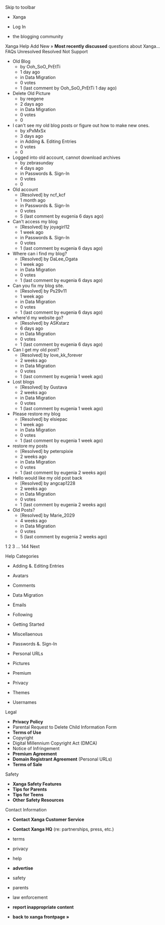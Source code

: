 Skip to toolbar

*   Xanga

*   Log In

*   the blogging community

Xanga Help Add New » **Most recently discussed** questions about Xanga… FAQs Unresolved Resolved Not Support

*   Old Blog
    *   by Ooh\_SoO\_PrEtTi
    *   1 day ago
    *   in Data Migration
    *   0 votes
    *   1 (last comment by Ooh\_SoO\_PrEtTi 1 day ago)
*   Delete Old Picture
    *   by reegene
    *   2 days ago
    *   in Data Migration
    *   0 votes
    *   0
*   I can't see my old blog posts or figure out how to make new ones.
    *   by xPxMxSx
    *   3 days ago
    *   in Adding &. Editing Entries
    *   0 votes
    *   0
*   Logged into old account, cannot download archives
    *   by zebrasunday
    *   4 days ago
    *   in Passwords &. Sign-In
    *   0 votes
    *   0
*   Old account
    *   \[Resolved\] by ncf\_kcf
    *   1 month ago
    *   in Passwords &. Sign-In
    *   0 votes
    *   5 (last comment by eugenia 6 days ago)
*   Can't access my blog
    *   \[Resolved\] by joyagirl12
    *   1 week ago
    *   in Passwords &. Sign-In
    *   0 votes
    *   1 (last comment by eugenia 6 days ago)
*   Where can i find my blog?
    *   \[Resolved\] by DaLee\_Ogata
    *   1 week ago
    *   in Data Migration
    *   0 votes
    *   1 (last comment by eugenia 6 days ago)
*   Can you fix my blog site.
    *   \[Resolved\] by Ps29v11
    *   1 week ago
    *   in Data Migration
    *   0 votes
    *   1 (last comment by eugenia 6 days ago)
*   where'd my website go?
    *   \[Resolved\] by ASKstarz
    *   6 days ago
    *   in Data Migration
    *   0 votes
    *   1 (last comment by eugenia 6 days ago)
*   Can I get my old post?
    *   \[Resolved\] by love\_kk\_forever
    *   2 weeks ago
    *   in Data Migration
    *   0 votes
    *   1 (last comment by eugenia 1 week ago)
*   Lost blogs
    *   \[Resolved\] by Gustava
    *   2 weeks ago
    *   in Data Migration
    *   0 votes
    *   1 (last comment by eugenia 1 week ago)
*   Please restore my blog
    *   \[Resolved\] by elsiepac
    *   1 week ago
    *   in Data Migration
    *   0 votes
    *   1 (last comment by eugenia 1 week ago)
*   restore my posts
    *   \[Resolved\] by peterspixie
    *   2 weeks ago
    *   in Data Migration
    *   0 votes
    *   1 (last comment by eugenia 2 weeks ago)
*   Hello would like my old post back
    *   \[Resolved\] by angcap1228
    *   2 weeks ago
    *   in Data Migration
    *   0 votes
    *   1 (last comment by eugenia 2 weeks ago)
*   Old Posts?
    *   \[Resolved\] by Marie\_2029
    *   4 weeks ago
    *   in Data Migration
    *   0 votes
    *   5 (last comment by eugenia 2 weeks ago)

1 2 3 ... 144 Next

Help Categories

*   Adding &. Editing Entries
*   Avatars
*   Comments
*   Data Migration
*   Emails
*   Following
*   Getting Started
*   Miscellaenous

*   Passwords &. Sign-In
*   Personal URLs
*   Pictures
*   Premium
*   Privacy
*   Themes
*   Usernames

Legal

*   **Privacy Policy**
*   Parental Request to Delete Child Information Form
*   **Terms of Use**
*   Copyright
*   Digital Millennium Copyright Act (DMCA)
*   Notice of Infringement
*   **Premium Agreement**
*   **Domain Registrant Agreement** (Personal URLs)
*   **Terms of Sale**

Safety

*   **Xanga Safety Features**
*   **Tips for Parents**
*   **Tips for Teens**
*   **Other Safety Resources**

Contact Information

*   **Contact Xanga Customer Service**
*   **Contact Xanga HQ** (re: partnerships, press, etc.)

*   terms
*   privacy
*   help
*   **advertise**

*   safety
*   parents
*   law enforcement
*   **report inappropriate content**

*   **back to xanga frontpage »**